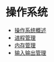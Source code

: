 # 操作系统

* [操作系统概述](/chapters/os/summary.md)
* [进程管理](/chapters/os/process.md)
* [内存管理](/chapters/os/memory.md)
* [输入输出管理](/chapters/os/io.md)
